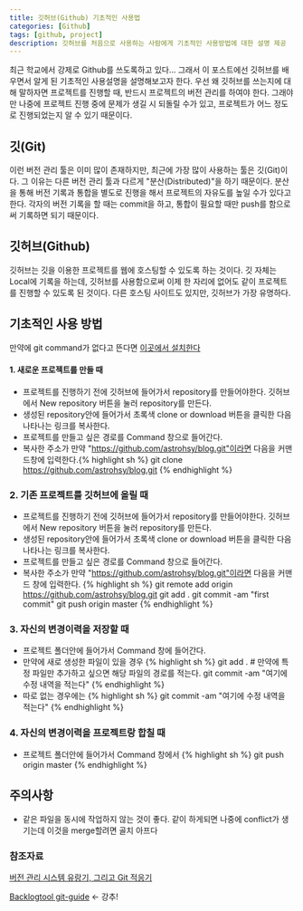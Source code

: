 ```yaml
---
title: 깃허브(Github) 기초적인 사용법
categories: [Github]
tags: [github, project]
description: 깃허브를 처음으로 사용하는 사람에게 기초적인 사용방법에 대한 설명 제공
---
```


최근 학교에서 강제로 Github를 쓰도록하고 있다... 그래서 이 포스트에선 깃허브를 배우면서 알게 된 기초적인 사용설명을 설명해보고자 한다.
우선 왜 깃허브를 쓰는지에 대해 말하자면 프로젝트를 진행할 때, 반드시 프로젝트의 버전 관리를 하여야 한다. 그래야만 나중에 프로젝트 진행 중에 문제가 생길 시 되돌릴 수가 있고, 프로젝트가 어느 정도로 진행되었는지 알 수 있기 때문이다.  

## 깃(Git)
이런 버전 관리 툴은 이미 많이 존재하지만, 최근에 가장 많이 사용하는 툴은 깃(Git)이다. 그 이유는 다른 버전 관리 툴과 다르게 "분산(Distributed)"을 하기 때문이다. 분산을 통해 버전 기록과 통합을 별도로 진행을 해서 프로젝트의 자유도를 높일 수가 있다고 한다. 각자의 버전 기록을 할 때는 commit을 하고, 통합이 필요할 때만 push를 함으로써 기록하면 되기 때문이다.

## 깃허브(Github)
깃허브는 깃을 이용한 프로젝트를 웹에 호스팅할 수 있도록 하는 것이다. 깃 자체는 Local에 기록을 하는데, 깃허브를 사용함으로써 이제 한 자리에 없어도 같이 프로젝트를 진행할 수 있도록 된 것이다. 다른 호스팅 사이트도 있지만, 깃허브가 가장 유명하다.

## 기초적인 사용 방법
만약에 git command가 없다고 뜬다면 [이곳에서 설치한다](https://git-scm.com/)
#### 1. 새로운 프로젝트를 만들 때
* 프로젝트를 진행하기 전에 깃허브에 들어가서 repository를 만들어야한다.
깃허브에서 New repository 버튼을 눌러 repository를 만든다.
* 생성된 repository안에 들어가서 초록색 clone or download 버튼을 클릭한 다음 나타나는 링크를 복사한다.
* 프로젝트를 만들고 싶은 경로를 Command 창으로 들어간다.
* 복사한 주소가 만약 "https://github.com/astrohsy/blog.git"이라면 다음을 커맨드창에 입력한다.{% highlight sh %} git clone https://github.com/astrohsy/blog.git {% endhighlight %}

### 2. 기존 프로젝트를 깃허브에 올릴 때
* 프로젝트를 진행하기 전에 깃허브에 들어가서 repository를 만들어야한다.
깃허브에서 New repository 버튼을 눌러 repository를 만든다.
* 생성된 repository안에 들어가서 초록색 clone or download 버튼을 클릭한 다음 나타나는 링크를 복사한다.
* 프로젝트를 만들고 싶은 경로를 Command 창으로 들어간다.
* 복사한 주소가 만약 "https://github.com/astrohsy/blog.git"이라면 다음을 커맨드 창에 입력한다.
{% highlight sh %}
git remote add origin https://github.com/astrohsy/blog.git
git add .
git commit -am "first commit"
git push origin master
{% endhighlight %}

### 3. 자신의 변경이력을 저장할 때
* 프로젝트 폴더안에 들어가서 Command 창에 들어간다.
* 만약에 새로 생성한 파일이 있을 경우
{% highlight sh %}
git add . # 만약에 특정 파일만 추가하고 싶으면 해당 파일의 경로를 적는다.
git commit -am "여기에 수정 내역을 적는다"
{% endhighlight %}
* 따로 없는 경우에는
{% highlight sh %}
git commit -am "여기에 수정 내역을 적는다"
{% endhighlight %}


### 4. 자신의 변경이력을 프로젝트랑 합칠 때
* 프로젝트 폴더안에 들어가서 Command 창에서
{% highlight sh %}
git push origin master
{% endhighlight %}

## 주의사항
* 같은 파일을 동시에 작업하지 않는 것이 좋다. 같이 하게되면 나중에 conflict가 생기는데 이것을 merge할려면 골치 아프다


### 참조자료
[버전 관리 시스템 유랑기, 그리고 Git 적응기](https://gist.github.com/benelog/2922437)

[Backlogtool git-guide](https://backlogtool.com/git-guide/kr/) <- 강추!
